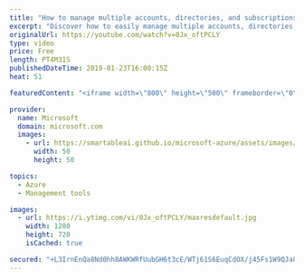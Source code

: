 ```yaml
---
title: "How to manage multiple accounts, directories, and subscriptions in Azure | Azure Portal Series"
excerpt: "Discover how to easily manage multiple accounts, directories, and subscriptions in the Microsoft Azure portal. In this video, you'll learn how to log in to the portal and manage multiple accounts, establish the contexts between accounts and directories, and how to filter and scope the portal at a few"
originalUrl: https://youtube.com/watch?v=0Jx_oftPCLY
type: video
price: Free
length: PT4M31S
publishedDateTime: 2019-01-23T16:00:15Z
heat: 51

featuredContent: "<iframe width=\"800\" height=\"500\" frameborder=\"0\" src=\"https://www.youtube.com/embed/0Jx_oftPCLY\" allow=\"accelerometer; autoplay; encrypted-media; gyroscope; picture-in-picture\" allowfullscreen></iframe>"

provider:
  name: Microsoft
  domain: microsoft.com
  images:
    - url: https://smartableai.github.io/microsoft-azure/assets/images/organizations/microsoft.com-50x50.jpg
      width: 50
      height: 50

topics:
  - Azure
  - Management tools

images:
  - url: https://i.ytimg.com/vi/0Jx_oftPCLY/maxresdefault.jpg
    width: 1280
    height: 720
    isCached: true

secured: "+L3IrnEnQa8Nd0hh8AWKWRfUubGH6t3cE/WTj61S6EuqCdOX/j45Fs1W9QJa8HDUyLkheBbbkB+VU7SQmcqWtyFbqf8i2oHUNqB8r7p2DshItwCdPth5Tlt7Hy2rv/gHH51vk+o73WB/GtPwOuXlCAafhx0wQw/QE8NYYQNtU7DL/Bd1Yecg+MwwgAeXMa7xZVJGe+r/X2gMT1c5ZXjoZpzw1dJWO8J1K+SiJrJqgPWgAuTVyvSv+Q4t9GJYvwUOzV7CVaNMbxsYt9YFvdaLgJStuAgAFLuPCAXrjo1c2XORQvog9f8bTjrF5FqAG7fn0R6HifPqd/zIfWTqqlzm/E1lzWZ3ZbpCPMXURGuDbk1t1B1xbyxA6SlqtHLsjehEfKuEvxV/Z4a6WXK4c4Ret+p4Sf3ASCWdoGRzyaug3N0=;IIYik6It6hdBZqzaFvReVA=="
---
```


